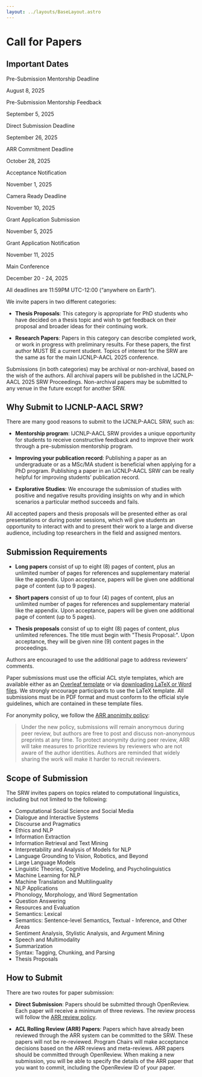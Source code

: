 ```yaml
---
layout: ../layouts/BaseLayout.astro
---
```


# Call for Papers

## Important Dates

<div class="grid grid-cols-1 md:grid-cols-2 lg:grid-cols-3 gap-4">
  <div class="p-4 bg-white rounded-xl shadow text-center">
    <p class="font-bold">Pre-Submission Mentorship Deadline</p>
    <p class="text-gray-600">August 8, 2025</p>
  </div>
  
  <div class="p-4 bg-white rounded-xl shadow text-center">
    <p class="font-bold">Pre-Submission Mentorship Feedback</p>
    <p class="text-gray-600">September 5, 2025</p>
  </div>
  
  <div class="p-4 bg-white rounded-xl shadow text-center">
    <p class="font-bold">Direct Submission Deadline</p>
    <p class="text-gray-600">September 26, 2025</p>
  </div>

  <div class="p-4 bg-white rounded-xl shadow text-center">
    <p class="font-bold">ARR Commitment Deadline</p>
    <p class="text-gray-600">October 28, 2025</p>
  </div>

  <div class="p-4 bg-white rounded-xl shadow text-center">
    <p class="font-bold">Acceptance Notification</p>
    <p class="text-gray-600">November 1, 2025</p>
  </div>

  <div class="p-4 bg-white rounded-xl shadow text-center">
    <p class="font-bold">Camera Ready Deadline</p>
    <p class="text-gray-600">November 10, 2025</p>
  </div>

  <div class="p-4 bg-white rounded-xl shadow text-center">
    <p class="font-bold">Grant Application Submission</p>
    <p class="text-gray-600">November 5, 2025</p>
  </div>

  <div class="p-4 bg-white rounded-xl shadow text-center">
    <p class="font-bold">Grant Application Notification</p>
    <p class="text-gray-600">November 11, 2025</p>
  </div>

  <div class="p-4 bg-white rounded-xl shadow text-center">
    <p class="font-bold">Main Conference</p>
    <p class="text-gray-600">December 20 - 24, 2025</p>
  </div>
</div>

<div class="mt-4 italic text-sm">
  All deadlines are 11:59PM UTC-12:00 (“anywhere on Earth”).
</div>


<!-- - Pre-submission mentorship link -->
<!-- - Direct Submission link -->
<!-- - ARR Commitment link -->

We invite papers in two different categories:

- **Thesis Proposals**: This category is appropriate for PhD students who have decided on a thesis topic and wish to get feedback on their proposal and broader ideas for their continuing work.

- **Research Papers**: Papers in this category can describe completed work, or work in progress with preliminary results.
For these papers, the first author MUST BE a current student.
Topics of interest for the SRW are the same as for the main IJCNLP-AACL 2025 conference.

Submissions (in both categories) may be archival or non-archival, based on the wish of the authors.
All archival papers will be published in the IJCNLP-AACL 2025 SRW Proceedings.
Non-archival papers may be submitted to any venue in the future except for another SRW. 

## Why Submit to IJCNLP-AACL SRW?

There are many good reasons to submit to the IJCNLP-AACL SRW, such as:

- **Mentorship program**: IJCNLP-AACL SRW provides a unique opportunity for students to receive constructive feedback and to improve their work through a pre-submission mentorship program.

- **Improving your publication record**: Publishing a paper as an undergraduate or as a MSc/MA student is beneficial when applying for a PhD program.
Publishing a paper in an IJCNLP-AACL SRW can be really helpful for improving students’ publication record.

- **Explorative Studies**: We encourage the submission of studies with positive and negative results providing insights on why and in which scenarios a particular method succeeds and fails.

All accepted papers and thesis proposals will be presented either as oral presentations or during poster sessions, which will give students an opportunity to interact with and to present their work to a large and diverse audience, including top researchers in the field and assigned mentors.

## Submission Requirements

- **Long papers** consist of up to eight (8) pages of content, plus an unlimited number of pages for references and supplementary material like the appendix. Upon acceptance, papers will be given one additional page of content (up to 9 pages).

- **Short papers** consist of up to four (4) pages of content, plus an unlimited number of pages for references and supplementary material like the appendix. Upon acceptance, papers will be given one additional page of content (up to 5 pages).

- **Thesis proposals** consist of up to eight (8) pages of content, plus unlimited references. The title must begin with "Thesis Proposal:". Upon acceptance, they will be given nine (9) content pages in the proceedings. 

Authors are encouraged to use the additional page to address reviewers’ comments.

Paper submissions must use the official ACL style templates, which are available either as an [Overleaf template](https://www.overleaf.com/latex/templates/association-for-computational-linguistics-acl-conference/jvxskxpnznfj) or via [downloading LaTeX or Word files](https://github.com/acl-org/acl-style-files).
We strongly encourage participants to use the LaTeX template.
All submissions must be in PDF format and must conform to the official style guidelines, which are contained in these template files.

For anonymity policy, we follow the [ARR anonimity policy](https://aclrollingreview.org/anonymity/):
> Under the new policy, submissions will remain anonymous during peer review, but authors are free to post and discuss non-anonymous preprints at any time. To protect anonymity during peer review, ARR will take measures to prioritize reviews by reviewers who are not aware of the author identities. Authors are reminded that widely sharing the work will make it harder to recruit reviewers.

<!-- All submissions (archival and non-archival) must follow the anonymity period and the restrictions of the main conference. -->
<!-- The review process will be double-blind, and thus all submissions must be anonymized. -->

## Scope of Submission

The SRW invites papers on topics related to computational linguistics, including but not limited to the following:

- Computational Social Science and Social Media
- Dialogue and Interactive Systems
- Discourse and Pragmatics
- Ethics and NLP
- Information Extraction
- Information Retrieval and Text Mining
- Interpretability and Analysis of Models for NLP
- Language Grounding to Vision, Robotics, and Beyond
- Large Language Models
- Linguistic Theories, Cognitive Modeling, and Psycholinguistics
- Machine Learning for NLP
- Machine Translation and Multilinguality
- NLP Applications
- Phonology, Morphology, and Word Segmentation
- Question Answering
- Resources and Evaluation
- Semantics: Lexical
- Semantics: Sentence-level Semantics, Textual - Inference, and Other Areas
- Sentiment Analysis, Stylistic Analysis, and Argument Mining
- Speech and Multimodality
- Summarization
- Syntax: Tagging, Chunking, and Parsing
- Thesis Proposals

## How to Submit

There are two routes for paper submission:

- **Direct Submission**: Papers should be submitted through OpenReview. <!-- TODO: add link -->
Each paper will receive a minimum of three reviews.
The review process will follow the [ARR review policy](https://www.aclweb.org/adminwiki/index.php/ACL_Policies_for_Review_and_Citation).
<!-- The review process will be double-blind. -->
<!-- Reviewers will not see authors, authors will not see reviewers. -->
<!-- Reviews and submissions will not be made publicly visible. -->

- **ACL Rolling Review (ARR) Papers**: Papers which have already been reviewed through the ARR system can be committed to the SRW.
These papers will not be re-reviewed.
Program Chairs will make acceptance decisions based on the ARR reviews and meta-reviews.
ARR papers should be committed through OpenReview. <!-- TODO: add link -->
When making a new submission, you will be able to specify the details of the ARR paper that you want to commit, including the OpenReview ID of your paper.

<!-- Please check the Author Guidelines for additional submission instructions. -->
<!-- Please check the Pre-Submission Mentorship for details. -->
